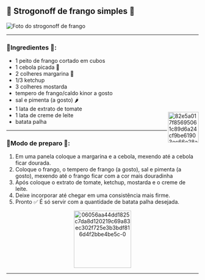 ## 🔵 Strogonoff de frango simples 🥘
![Foto do strogonoff de frango](https://i.ibb.co/px8Db3H/strogonoff-de-frango.jpg)

---

### 🔸Ingredientes 📝:

- 1 peito de frango cortado em cubos
- 1 cebola picada 🧅
- 2 colheres margarina 🧈
- 1/3 ketchup
- 3 colheres mostarda
- tempero de frango/caldo kinor a gosto
- sal e pimenta (a gosto) 🌶️
- 1 lata de extrato de tomate
- 1 lata de creme de leite <a href="https://imgbb.com/"><img align= "right" height="80" src="https://i.ibb.co/gZ9h08L/82e5a017f85695061c89d6a24cf9be61903ec66e28ab1f1250f8e731e3d3359a-0.gif" alt="82e5a017f85695061c89d6a24cf9be61903ec66e28ab1f1250f8e731e3d3359a-0" border="0" /></a>
- batata palha

---

### 🔸Modo de preparo 💬: 

1. Em uma panela coloque a margarina e a cebola, mexendo até a cebola ficar dourada.
2. Coloque o frango, o tempero de frango (a gosto), sal e pimenta (a gosto), mexendo até o frango ficar com a cor mais douradinha
3. Após coloque o extrato de tomate, ketchup, mostarda e o creme de leite.
4. Deixe incorporar até chegar em uma consistência mais firme. 
5. Pronto ✅ É só servir com a quantidade de batata palha desejada.

<div align= "center">
  <a href="https://imgbb.com/">
    <img height="150" src="https://i.ibb.co/ZJKCHGr/06056aa44dd1825c7da8d120219c69a83ec302f725e3b3bdf816d4f2bbe4be5c-0.png" alt="06056aa44dd1825c7da8d120219c69a83ec302f725e3b3bdf816d4f2bbe4be5c-0" border="0" /></a>
</div>

---

